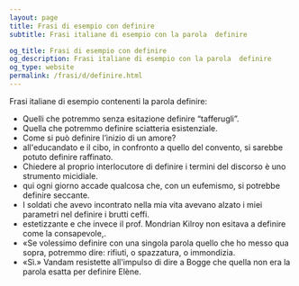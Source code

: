 ```yaml
---
layout: page
title: Frasi di esempio con definire 
subtitle: Frasi italiane di esempio con la parola  definire

og_title: Frasi di esempio con definire 
og_description: Frasi italiane di esempio con la parola  definire
og_type: website
permalink: /frasi/d/definire.html
---
```


Frasi italiane di esempio contenenti la parola definire:


- Quelli che potremmo senza esitazione definire “tafferugli”.
- Quella che potremmo definire sciatteria esistenziale.
- Come si può definire l’inizio di un amore?
- all'educandato e il cibo, in confronto a quello del convento, si sarebbe potuto definire raffinato.
- Chiedere al proprio interlocutore di definire i termini del discorso è uno strumento micidiale.
- qui ogni giorno accade qualcosa che, con un eufemismo, si potrebbe definire seccante.
- I soldati che avevo incontrato nella mia vita avevano alzato i miei parametri nel definire i brutti ceffi.
- estetizzante e che invece il prof. Mondrian Kilroy non esitava a definire come la consapevole,.
- «Se volessimo definire con una singola parola quello che ho messo qua sopra, potremmo dire: rifiuti, o spazzatura, o immondizia.
- «Sì.» Vandam resistette all'impulso di dire a Bogge che quella non era la parola esatta per definire Elène.
